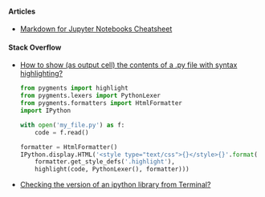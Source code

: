 #### Articles
- [Markdown for Jupyter Notebooks Cheatsheet](https://medium.com/ibm-data-science-experience/markdown-for-jupyter-notebooks-cheatsheet-386c05aeebed)

#### Stack Overflow
- [How to show (as output cell) the contents of a .py file with syntax highlighting?](https://stackoverflow.com/questions/19197931/how-to-show-as-output-cell-the-contents-of-a-py-file-with-syntax-highlighting)

    ```python
    from pygments import highlight
    from pygments.lexers import PythonLexer
    from pygments.formatters import HtmlFormatter
    import IPython

    with open('my_file.py') as f:
        code = f.read()

    formatter = HtmlFormatter()
    IPython.display.HTML('<style type="text/css">{}</style>{}'.format(
        formatter.get_style_defs('.highlight'),
        highlight(code, PythonLexer(), formatter)))
    ```

- [Checking the version of an ipython library from Terminal?](https://stackoverflow.com/questions/33623402/checking-the-version-of-an-ipython-library-from-terminal)
